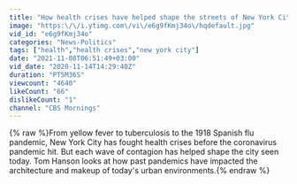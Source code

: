```yaml
---
title: "How health crises have helped shape the streets of New York City"
image: "https:\/\/i.ytimg.com\/vi\/e6g9fKmj34o\/hqdefault.jpg"
vid_id: "e6g9fKmj34o"
categories: "News-Politics"
tags: ["health","health crises","new york city"]
date: "2021-11-08T06:51:49+03:00"
vid_date: "2020-11-14T14:29:40Z"
duration: "PT5M36S"
viewcount: "4640"
likeCount: "66"
dislikeCount: "1"
channel: "CBS Mornings"
---
```

{% raw %}From yellow fever to tuberculosis to the 1918 Spanish flu pandemic, New York City has fought health crises before the coronavirus pandemic hit. But each wave of contagion has helped shape the city seen today. Tom Hanson looks at how past pandemics have impacted the architecture and makeup of today's urban environments.{% endraw %}
